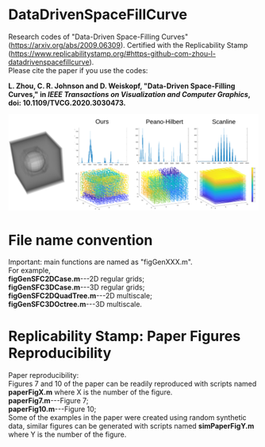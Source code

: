 # DataDrivenSpaceFillCurve
Research codes of "Data-Driven Space-Filling Curves" (https://arxiv.org/abs/2009.06309). Certified with the Replicability Stamp (https://www.replicabilitystamp.org/#https-github-com-zhou-l-datadrivenspacefillcurve). </br> 
Please cite the paper if you use the codes:</br>

**L. Zhou, C. R. Johnson and D. Weiskopf, "Data-Driven Space-Filling Curves," in _IEEE Transactions on Visualization and Computer Graphics_, doi: 10.1109/TVCG.2020.3030473.**

![Linearizations of a synthetic volume data of a sphere](/sfc_reprod_full.png "Linearizations (top) of a synthetic volume data of a sphere.")

# File name convention
Important: main functions are named as "figGenXXX.m". </br>
For example, </br>
**figGenSFC2DCase.m**---2D regular grids;</br> 
**figGenSFC3DCase.m**---3D regular grids; </br>
**figGenSFC2DQuadTree.m**---2D multiscale; </br>
**figGenSFC3DOctree.m**---3D multiscale. </br>

# Replicability Stamp: Paper Figures Reproducibility
Paper reproducibility: </br>
Figures 7 and 10 of the paper can be readily reproduced with scripts named **paperFigX.m** where X is the number of the figure. </br>
**paperFig7.m**---Figure 7;</br>
**paperFig10.m**---Figure 10;</br>
Some of the examples in the paper were created using random synthetic data, similar figures can be generated with scripts named **simPaperFigY.m** where Y is the number of the figure. </br>

